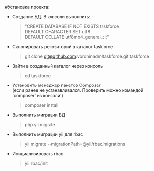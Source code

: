 #Установка проекта:

- Создание БД.  В консоли выполнить: <br>
  > "CREATE DATABASE IF NOT EXISTS taskforce <br>
  >  DEFAULT CHARACTER SET utf8 <br>
  >  DEFAULT COLLATE utf8mb4_general_ci;"
  
- Склонировать репозиторий в каталог taskforce
  > git clone git@github.com:voroninadm/taskforce.git taskforce
  
- Зайти в созданный каталог через консоль
  > cd taskforce
  
- Установить менеджер пакетов Composer <br>
  (если ранее не устанавливался. Проверить можно командой 'composer' из консоли')
    > composer install
  
- Выполнить миграции БД
   > php yii migrate
  
- Выполнить миграции yii для rbac
  > yii migrate --migrationPath=@yii/rbac/migrations
  
- Инициализировать rbac 
  > yii rbac/init